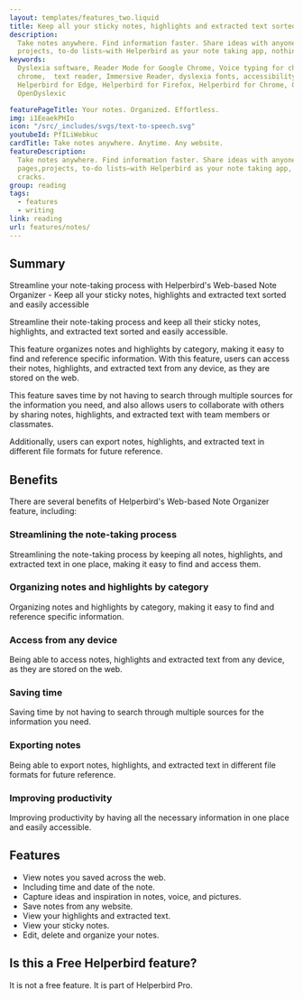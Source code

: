 ```yaml
---
layout: templates/features_two.liquid
title: Keep all your sticky notes, highlights and extracted text sorted and easily accessible
description:
  Take notes anywhere. Find information faster. Share ideas with anyone. Meeting notes, web pages,
  projects, to-do lists—with Helperbird as your note taking app, nothing falls through the cracks.
keywords:
  Dyslexia software, Reader Mode for Google Chrome, Voice typing for chrome, Text to speech for
  chrome,  text reader, Immersive Reader, dyslexia fonts, accessibility software, dyslexia software,
  Helperbird for Edge, Helperbird for Firefox, Helperbird for Chrome, Opendyslexic for Chrome,
  OpenDyslexic

featurePageTitle: Your notes. Organized. Effortless.
img: i1EeaekPHIo
icon: "/src/_includes/svgs/text-to-speech.svg"
youtubeId: PfILiWebkuc
cardTitle: Take notes anywhere. Anytime. Any website.
featureDescription:
  Take notes anywhere. Find information faster. Share ideas with anyone. Meeting notes, web
  pages,projects, to-do lists—with Helperbird as your note taking app, nothing falls through the
  cracks.
group: reading
tags: 
  - features
  - writing
link: reading
url: features/notes/
---
```



## Summary

Streamline your note-taking process with Helperbird's Web-based Note Organizer - Keep all your sticky notes, highlights and extracted text sorted and easily accessible


Streamline their note-taking process and keep all their sticky notes, highlights, and extracted text sorted and easily accessible. 

This feature organizes notes and highlights by category, making it easy to find and reference specific information. 
With this feature, users can access their notes, highlights, and extracted text from any device, as they are stored on the web. 

This feature saves time by not having to search through multiple sources for the information you need, and also allows users to collaborate with others by sharing notes, highlights, and extracted text with team members or classmates. 

Additionally, users can export notes, highlights, and extracted text in different file formats for future reference.


## Benefits
There are several benefits of Helperbird's Web-based Note Organizer feature, including:

### Streamlining the note-taking process
Streamlining the note-taking process by keeping all notes, highlights, and extracted text in one place, making it easy to find and access them.

### Organizing notes and highlights by category
Organizing notes and highlights by category, making it easy to find and reference specific information.

### Access from any device
Being able to access notes, highlights and extracted text from any device, as they are stored on the web.


### Saving time
Saving time by not having to search through multiple sources for the information you need.

### Exporting notes
Being able to export notes, highlights, and extracted text in different file formats for future reference.

### Improving productivity
Improving productivity by having all the necessary information in one place and easily accessible.


## Features

- View notes you saved across the web.
- Including time and date of the note.
- Capture ideas and inspiration in notes, voice, and pictures.
- Save notes from any website.
- View your highlights and extracted text.
- View your sticky notes.
- Edit, delete and organize your notes.

      

## Is this a Free Helperbird feature?
It is not a free feature. It is part of Helperbird Pro.













































